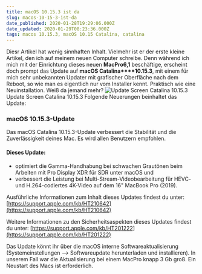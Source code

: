 ```yaml
---
title: macOS 10.15.3 ist da
slug: macos-10-15-3-ist-da
date_published: 2020-01-28T19:29:06.000Z
date_updated: 2020-01-29T08:23:36.000Z
tags: macos 10.15.3, macOS 10.15 Catalina, catalina
---
```


Diesr Artikel hat wenig sinnhaften Inhalt. Vielmehr ist er der erste kleine Artikel, den ich auf meinem neuen Computer schreibe. Denn während ich mich mit der Einrichtung dieses neuen **MacPro6,1** beschäftige, erscheint doch prompt das Update auf **macOS Catalina****10.15.3**, mit einem für mich sehr unbekannten Updater mit grafischer Oberfläche nach dem Reboot, so wie man es eigentlich nur vom Installer kennt. Praktisch wie eine Neuinstallation. Weiß da jemand mehr?
![Update Screen Catalina 10.15.3](__GHOST_URL__/content/images/2020/01/10.15.3.jpg)Update Screen Catalina 10.15.3
Folgende Neuerungen beinhaltet das Update:

### macOS 10.15.3-Update

Das macOS Catalina 10.15.3-Update verbessert die Stabilität und die Zuverlässigkeit deines Mac. Es wird allen Benutzern empfohlen.

#### Dieses Update:

- optimiert die Gamma-Handhabung bei schwachen Grautönen beim Arbeiten mit Pro Display XDR für SDR unter macOS und
- verbessert die Leistung bei Multi-Stream-Videobearbeitung für HEVC- und H.264-codiertes 4K-Video auf dem 16" MacBook Pro (2019).

Ausführliche Informationen zum Inhalt dieses Updates findest du unter: [https://support.apple.com/kb/HT210642](https://support.apple.com/kb/HT210642)

Weitere Informationen zu den Sicherheitsaspekten dieses Updates findest du unter: [https://support.apple.com/kb/HT201222](https://support.apple.com/kb/HT201222)

Das Update könnt ihr über die macOS interne Softwareaktualisierung (Systemeinstellungen --> Softwareupdate herunterladen und installieren). In unserem Fall war die Aktualisierung bei einem MacPro knapp 3 Gb groß. Ein Neustart des Macs ist erforderlich.
